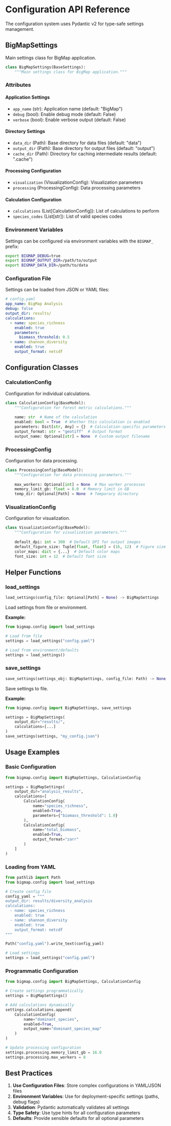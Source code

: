 # Configuration API Reference

The configuration system uses Pydantic v2 for type-safe settings management.

## BigMapSettings

Main settings class for BigMap application.

```python
class BigMapSettings(BaseSettings):
    """Main settings class for BigMap application."""
```

### Attributes

#### Application Settings
- `app_name` (str): Application name (default: "BigMap")
- `debug` (bool): Enable debug mode (default: False)
- `verbose` (bool): Enable verbose output (default: False)

#### Directory Settings
- `data_dir` (Path): Base directory for data files (default: "data")
- `output_dir` (Path): Base directory for output files (default: "output")
- `cache_dir` (Path): Directory for caching intermediate results (default: ".cache")

#### Processing Configuration
- `visualization` (VisualizationConfig): Visualization parameters
- `processing` (ProcessingConfig): Data processing parameters

#### Calculation Configuration
- `calculations` (List[CalculationConfig]): List of calculations to perform
- `species_codes` (List[str]): List of valid species codes

### Environment Variables

Settings can be configured via environment variables with the `BIGMAP_` prefix:

```bash
export BIGMAP_DEBUG=true
export BIGMAP_OUTPUT_DIR=/path/to/output
export BIGMAP_DATA_DIR=/path/to/data
```

### Configuration File

Settings can be loaded from JSON or YAML files:

```yaml
# config.yaml
app_name: BigMap Analysis
debug: false
output_dir: results/
calculations:
  - name: species_richness
    enabled: true
    parameters:
      biomass_threshold: 0.5
  - name: shannon_diversity
    enabled: true
    output_format: netcdf
```

## Configuration Classes

### CalculationConfig

Configuration for individual calculations.

```python
class CalculationConfig(BaseModel):
    """Configuration for forest metric calculations."""
    
    name: str  # Name of the calculation
    enabled: bool = True  # Whether this calculation is enabled
    parameters: Dict[str, Any] = {}  # Calculation-specific parameters
    output_format: str = "geotiff"  # Output format
    output_name: Optional[str] = None  # Custom output filename
```

### ProcessingConfig

Configuration for data processing.

```python
class ProcessingConfig(BaseModel):
    """Configuration for data processing parameters."""
    
    max_workers: Optional[int] = None  # Max worker processes
    memory_limit_gb: float = 8.0  # Memory limit in GB
    temp_dir: Optional[Path] = None  # Temporary directory
```

### VisualizationConfig

Configuration for visualization.

```python
class VisualizationConfig(BaseModel):
    """Configuration for visualization parameters."""
    
    default_dpi: int = 300  # Default DPI for output images
    default_figure_size: Tuple[float, float] = (16, 12)  # Figure size
    color_maps: dict = {...}  # Default color maps
    font_size: int = 12  # Default font size
```

## Helper Functions

### load_settings

```python
load_settings(config_file: Optional[Path] = None) -> BigMapSettings
```

Load settings from file or environment.

**Example:**
```python
from bigmap.config import load_settings

# Load from file
settings = load_settings("config.yaml")

# Load from environment/defaults
settings = load_settings()
```

### save_settings

```python
save_settings(settings_obj: BigMapSettings, config_file: Path) -> None
```

Save settings to file.

**Example:**
```python
from bigmap.config import BigMapSettings, save_settings

settings = BigMapSettings(
    output_dir="results/",
    calculations=[...]
)
save_settings(settings, "my_config.json")
```

## Usage Examples

### Basic Configuration

```python
from bigmap.config import BigMapSettings, CalculationConfig

settings = BigMapSettings(
    output_dir="analysis_results",
    calculations=[
        CalculationConfig(
            name="species_richness",
            enabled=True,
            parameters={"biomass_threshold": 1.0}
        ),
        CalculationConfig(
            name="total_biomass",
            enabled=True,
            output_format="zarr"
        )
    ]
)
```

### Loading from YAML

```python
from pathlib import Path
from bigmap.config import load_settings

# Create config file
config_yaml = """
output_dir: results/diversity_analysis
calculations:
  - name: species_richness
    enabled: true
  - name: shannon_diversity
    enabled: true
    output_format: netcdf
"""

Path("config.yaml").write_text(config_yaml)

# Load settings
settings = load_settings("config.yaml")
```

### Programmatic Configuration

```python
from bigmap.config import BigMapSettings, CalculationConfig

# Create settings programmatically
settings = BigMapSettings()

# Add calculations dynamically
settings.calculations.append(
    CalculationConfig(
        name="dominant_species",
        enabled=True,
        output_name="dominant_species_map"
    )
)

# Update processing configuration
settings.processing.memory_limit_gb = 16.0
settings.processing.max_workers = 8
```

## Best Practices

1. **Use Configuration Files**: Store complex configurations in YAML/JSON files
2. **Environment Variables**: Use for deployment-specific settings (paths, debug flags)
3. **Validation**: Pydantic automatically validates all settings
4. **Type Safety**: Use type hints for all configuration parameters
5. **Defaults**: Provide sensible defaults for all optional parameters
